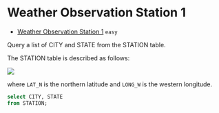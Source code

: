# Weather Observation Station 1

- [Weather Observation Station 1](https://www.hackerrank.com/challenges/weather-observation-station-1/problem) `easy`

Query a list of CITY and STATE from the STATION table.

The STATION table is described as follows:

![](https://s3.amazonaws.com/hr-challenge-images/9336/1449345840-5f0a551030-Station.jpg)

where `LAT_N` is the northern latitude and `LONG_W` is the western longitude.

```sql
select CITY, STATE 
from STATION;
```